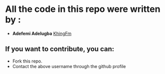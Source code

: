 # All the code in this repo were written by :

* **Adefemi Adelugba** [KhingFm](https://github.com/khing-fm)

## If you want to contribute, you can:
* Fork this repo.
* Contact the above username through the github profile